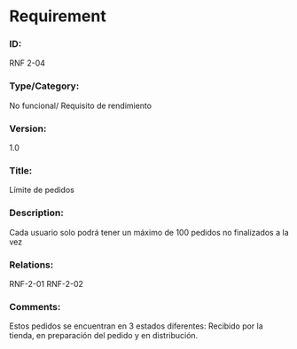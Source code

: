 # Requirement

### ID:

RNF 2-04

### Type/Category:

No funcional/ Requisito de rendimiento

### Version:

1.0

### Title:

Límite de pedidos

### Description:

Cada usuario solo podrá tener un máximo de 100 pedidos no finalizados a la vez

### Relations:

RNF-2-01
RNF-2-02

### Comments:

Estos pedidos se encuentran en 3 estados diferentes: Recibido por la tienda, en preparación del pedido y en distribución.
